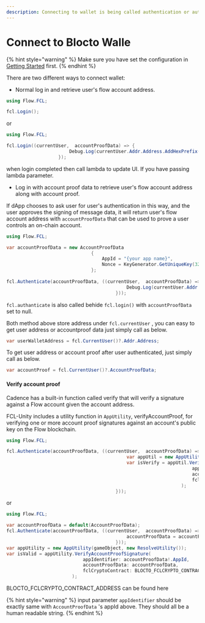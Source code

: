 ```yaml
---
description: Connecting to wallet is being called authentication or authn in FCL
---
```


# Connect to Blocto Walle

{% hint style="warning" %}
Make sure you have set the configuration in [Getting Started](getting-started.md#configuration) first.
{% endhint %}

There are two different ways to connect wallet:

* Normal log in and retrieve user's flow account address.

```csharp
using Flow.FCL;

fcl.Login();
```

or

```csharp
using Flow.FCL;

fcl.Login((currentUser,  accountProofData) => {
                       Debug.Log(currentUser.Addr.Address.AddHexPrefix());
                   });
```

when login completed then call lambda to update UI. If you have passing lambda parameter.

* Log in with account proof data to retrieve user's flow account address along with account proof.

If dApp chooses to ask user for user's authentication in this way, and the user approves the signing of message data, it will return user's flow account address with `accountProofData` that can be used to prove a user controls an on-chain account.

```csharp
using Flow.FCL;

var accountProofData = new AccountProofData
                               {
                                   AppId = "{your app name}",
                                   Nonce = KeyGenerator.GetUniqueKey(32).StringToHex()
                               };
        
fcl.Authenticate(accountProofData, ((currentUser,  accountProofData) => {
                                            Debug.Log(currentUser.Addr.Address.AddHexPrefix());
                                        }));
```

`fcl.authanticate` is also called behide `fcl.login()` with `accountProofData` set to null.

Both method above store address under `fcl.currentUser` , you can easy to get user address or accountproof data just simply call as below.

```csharp
var userWalletAddress = fcl.CurrentUser()?.Addr.Address;
```

To get user address or account proof after user authenticated, just simply call as below.

```csharp
var accountProof = fcl.CurrentUser()?.AccountProofData;
```

#### Verify account proof

Cadence has a built-in function called verify that will verify a signature against a Flow account given the account address.

FCL-Unity includes a utility function in `AppUtility`, verifyAccountProof, for verifying one or more account proof signatures against an account's public key on the Flow blockchain.

```csharp
using Flow.FCL;

fcl.Authenticate(accountProofData, ((currentUser,  accountProofData) => {
                                            var appUtil = new AppUtility(gameObject, new ResolveUtility());
                                            var isVerify = appUtil.VerifyAccountProofSignature(
                                                                    appIdentifier: accountProofData!.AppId,
                                                                    accountProofData: accountProofData,
                                                                    fclCryptoContract: BLOCTO_FCLCRYPTO_CONTRACT_ADDRESS
                                                                );
                                        }));
```

or

```csharp
using Flow.FCL;

var accountProofData = default(AccountProofData);
fcl.Authenticate(accountProofData, ((currentUser,  accountProofData) => {
                                            accountProofData = accountProofData;
                                        }));
var appUtility = new AppUtility(gameObject, new ResolveUtility());
var isValid = appUtility.VerifyAccountProofSignature( 
                            appIdentifier: accountProofData!.AppId,
                            accountProofData: accountProofData,
                            fclCryptoContract: BLOCTO_FCLCRYPTO_CONTRACT_ADDRESS
                        );
```

BLOCTO\_FCLCRYPTO\_CONTRACT\_ADDRESS can be found here

{% hint style="warning" %}
input parameter `appIdentifier` should be exactly same with `AccountProofData` 's appId above. They should all be a human readable string.
{% endhint %}
